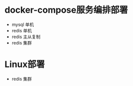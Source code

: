 #  **docker-compose服务编排部署**

* mysql 单机
* redis 单机
* redis 主从复制
* redis 集群

# **Linux部署**
* redis 集群
